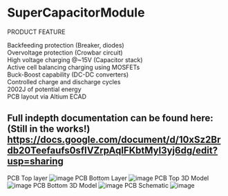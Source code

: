 # SuperCapacitorModule

PRODUCT FEATURE<br>

Backfeeding protection (Breaker, diodes)<br>
Overvoltage protection (Crowbar circuit)<br>
High voltage charging @~15V (Capacitor stack)<br>
Active cell balancing charging using MOSFETs<br>
Buck-Boost capability (DC-DC converters)<br>
Controlled charge and discharge cycles<br>
2002J of potential energy<br>
PCB layout via Altium ECAD<br>

Full indepth documentation can be found here: (Still in the works!)
https://docs.google.com/document/d/10xSz2Brdb20Teefaufs0sfIVZrpAqIFKbtMyl3yj6dg/edit?usp=sharing
----------------------------------------------------------------------------------------------------------------------------

PCB Top layer
![image](https://user-images.githubusercontent.com/128961461/233820372-0ca23342-6b0a-4872-86c3-4343f8131f75.png)
PCB Bottom Layer
![image](https://user-images.githubusercontent.com/128961461/233820380-72af80f9-a4b3-40d3-9994-e9284fa480d5.png)
PCB Top 3D Model
![image](https://user-images.githubusercontent.com/128961461/233820430-cbbcce8d-834b-4bf3-86d9-546e3c6c2940.png)
PCB Bottom 3D Model
![image](https://user-images.githubusercontent.com/128961461/233820490-9b9225b3-bf25-4b77-aa25-5c21956c0380.png)
PCB Schematic
![image](https://user-images.githubusercontent.com/128961461/233820252-70ca1fc1-2e23-4b81-a1ba-4d140331adfa.png)




